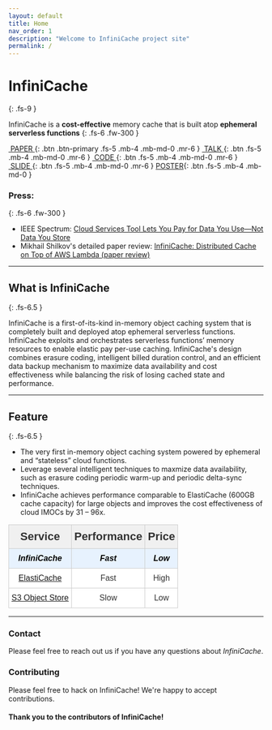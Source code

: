 ```yaml
---
layout: default
title: Home
nav_order: 1
description: "Welcome to InfiniCache project site"
permalink: /
---
```


# InfiniCache
{: .fs-9 }

<!-- Welcome to InfiniCache porject site.
{: .fs-6 .fw-300 }
 -->
InfiniCache is a **cost-effective** memory cache that is built atop **ephemeral serverless functions**
{: .fs-6 .fw-300 }

[&nbsp;PAPER&nbsp;](https://www.usenix.org/system/files/fast20-wang_ao.pdf){: .btn .btn-primary .fs-5 .mb-4 .mb-md-0 .mr-6 } 
[&nbsp;TALK&nbsp;](https://www.youtube.com/watch?v=3_NmYAh5zek&t){: .btn .fs-5 .mb-4 .mb-md-0 .mr-6 } 
[&nbsp;CODE&nbsp;](https://github.com/mason-leap-lab/infinicache){: .btn .fs-5 .mb-4 .mb-md-0 .mr-6 }
[&nbsp;SLIDE&nbsp;](https://www.usenix.org/sites/default/files/conference/protected-files/fast20_slides_wang-ao.pdf){: .btn .fs-5 .mb-4 .mb-md-0 .mr-6 }
[POSTER](docs/fast20-infinicache_poster.pdf){: .btn .fs-5 .mb-4 .mb-md-0 }

### Press:
{: .fs-6 .fw-300 }

* IEEE Spectrum: [Cloud Services Tool Lets You Pay for Data You Use—Not Data You Store](https://spectrum.ieee.org/tech-talk/computing/networks/pay-cloud-services-data-tool-news)
* Mikhail Shilkov's detailed paper review: [InfiniCache: Distributed Cache on Top of AWS Lambda (paper review)](https://mikhail.io/2020/03/infinicache-distributed-cache-on-aws-lambda/)

---

## What is InfiniCache
{: .fs-6.5 }

InfiniCache is a first-of-its-kind in-memory object caching system that is completely built and deployed atop ephemeral serverless functions. InfiniCache exploits and orchestrates serverless functions’ memory resources to enable elastic pay per-use caching. InfiniCache's design combines erasure coding, intelligent billed duration control, and an efficient data backup mechanism to maximize data availability and cost effectiveness while balancing the risk of losing cached state and performance.

---
## Feature
{: .fs-6.5 }

- The very first in-memory object caching system powered by ephemeral and “stateless” cloud functions.
- Leverage several intelligent techniques to maxmize data availability, such as erasure coding periodic warm-up and periodic delta-sync techniques.
- InfiniCache achieves performance comparable to ElastiCache (600GB cache capacity) for large objects and improves the cost effectiveness of cloud IMOCs by 31 – 96x.

<style type="text/css">
.tg  {border-collapse:collapse;border-color:#ccc;border-spacing:0;}
.tg td{background-color:#fff;border-color:#ccc;border-style:solid;border-width:1px;color:#333;
  font-family:Arial, sans-serif;font-size:14px;overflow:hidden;padding:10px 5px;word-break:normal;}
.tg th{background-color:#f0f0f0;border-color:#ccc;border-style:solid;border-width:1px;color:#333;
  font-family:Arial, sans-serif;font-size:14px;font-weight:normal;overflow:hidden;padding:10px 5px;word-break:normal;}
.tg .tg-c6m9{font-family:"Comic Sans MS", cursive, sans-serif !important;;font-size:22px;font-weight:bold;text-align:center;
  vertical-align:top}
.tg .tg-a3by{background-color:#e7f2fe;color:#000000;font-family:Arial, Helvetica, sans-serif !important;;font-size:16px;
  font-style:italic;font-weight:bold;text-align:center;vertical-align:top}
.tg .tg-480y{font-family:Arial, Helvetica, sans-serif !important;;font-size:16px;text-align:center;vertical-align:top}
</style>
<table class="tg">
<thead>
  <tr>
    <th class="tg-c6m9">Service</th>
    <th class="tg-c6m9">Performance</th>
    <th class="tg-c6m9">Price</th>
  </tr>
</thead>
<tbody>
  <tr>
    <td class="tg-a3by">InfiniCache</td>
    <td class="tg-a3by">Fast</td>
    <td class="tg-a3by">Low</td>
  </tr>
  <tr>
    <td class="tg-480y"><a href="https://aws.amazon.com/elasticache/" target="_blank" rel="noopener noreferrer">ElastiCache</a></td>
    <td class="tg-480y">Fast</td>
    <td class="tg-480y">High</td>
  </tr>
  <tr>
    <td class="tg-480y"><a href="https://aws.amazon.com/s3" target="_blank" rel="noopener noreferrer">S3 Object Store</a></td>
    <td class="tg-480y">Slow</td>
    <td class="tg-480y">Low</td>
  </tr>
</tbody>
</table>


---
### Contact
Please feel free to reach out us if you have any questions about *InfiniCache*.

### Contributing

Please feel free to hack on InfiniCache! We're happy to accept contributions.

#### **Thank you to the contributors of InfiniCache!**
<!-- 
<ul class="list-style-none">
{% for contributor in site.github.contributors %}
  <li class="d-inline-block mr-1">
     <a href="{{ contributor.html_url }}"><img src="{{ contributor.avatar_url }}" width="32" height="32" alt="{{ contributor.login }}"/></a>
  </li>
{% endfor %}
</ul>
 -->
